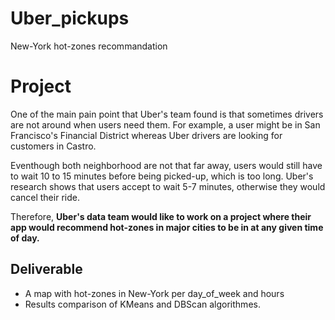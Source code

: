 # Uber_pickups
New-York hot-zones recommandation 

# Project 
One of the main pain point that Uber's team found is that sometimes drivers are not around when users need them. For example, a user might be in San Francisco's Financial District whereas Uber drivers are looking for customers in Castro.

Eventhough both neighborhood are not that far away, users would still have to wait 10 to 15 minutes before being picked-up, which is too long. Uber's research shows that users accept to wait 5-7 minutes, otherwise they would cancel their ride.

Therefore, **Uber's data team would like to work on a project where their app would recommend hot-zones in major cities to be in at any given time of day.**

## Deliverable 
- A map with hot-zones in New-York per day_of_week and hours
- Results comparison of KMeans and DBScan algorithmes.
